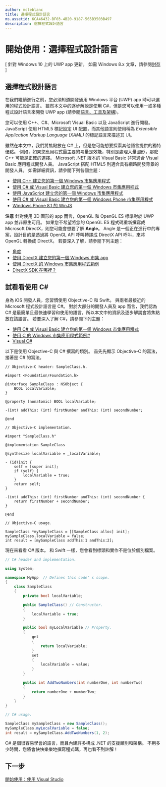 ```yaml
---
author: mcleblanc
title: 選擇程式設計語言
ms.assetid: 6CA46432-BF03-4B20-9187-565B3503B497
description: 選擇程式設計語言
---
```


# 開始使用：選擇程式設計語言

\[ 針對 Windows 10 上的 UWP app 更新。 如需 Windows 8.x 文章，請參閱[封存](http://go.microsoft.com/fwlink/p/?linkid=619132) \]

## 選擇程式設計語言

在我們繼續進行之前，您必須知道開發通用 Windows 平台 (UWP) app 時可以選用的程式設計語言。 雖然本文中的逐步解說是使用 C#，但是您可以使用一或多種程式設計語言來開發 UWP app (請參閱[語言、工具及架構](https://msdn.microsoft.com/library/windows/apps/dn465799))。

您可以使用 C++、C#、Microsoft Visual Basic 以及 JavaScript 進行開發。 JavaScript 使用 HTML5 標記設定 UI 配置，而其他語言則使用稱為 *Extensible Application Markup Language (XAML)* 的標記語言來描述其 UI。

雖然在本文中，我們將焦點放在 C# 上，但是您可能想要探索其他語言提供的獨特優點。 例如，如果您應用程式最主要的考量是效能，特別是處理大量圖形，那麼 C++ 可能是正確的選擇。 Microsoft .NET 版本的 Visual Basic 非常適合 Visual Basic 應用程式開發人員。 JavaScript 搭配 HTML5 則適合具有網路開發背景的開發人員。 如需詳細資訊，請參閱下列各個主題：

-   [使用 C++ 建立您的第一個 Windows 市集應用程式](https://msdn.microsoft.com/library/windows/apps/hh974580)
-   [使用 C# 或 Visual Basic 建立您的第一個 Windows 市集應用程式](https://msdn.microsoft.com/library/windows/apps/hh974581)
-   [使用 JavaScript 建立您的第一個 Windows 市集應用程式](https://msdn.microsoft.com/library/windows/apps/br211385)
-   [使用 C# 或 Visual Basic 建立您的第一個 Windows Phone 市集應用程式](http://go.microsoft.com/fwlink/p/?LinkID=397877)
-   [Windows Phone 8.1 的 WinJS](http://go.microsoft.com/fwlink/p/?LinkID=397879)

**注意** 針對使用 3D 圖形的 app 而言，OpenGL 和 OpenGL ES 標準對於 UWP app 並非原生可用。 如果您不希望將您的 OpenGL ES 程式碼重新撰寫成 Microsoft DirectX，則您可能會想要了解 **Angle**。 Angle 是一個正在進行中的專案，設計目的是透過將 OpenGL API 呼叫轉譯成 DirectX API 呼叫，來將 OpenGL 轉換成 DirectX。 若要深入了解，請參閱下列主題：
-   [角度](https://code.google.com/p/angleproject/)
-   [使用 DirectX 建立您的第一個 Windows 市集 app](https://msdn.microsoft.com/library/windows/apps/br229580)
-   [使用 DirectX 的 Windows 市集應用程式範例](http://go.microsoft.com/fwlink/p/?LinkId=263603)
-   [DirectX SDK 在哪裡？](https://msdn.microsoft.com/library/windows/desktop/ee663275)

## 試看看使用 C#

身為 iOS 開發人員，您習慣使用 Objective-C 和 Swift。 與兩者最接近的 Microsoft 程式設計語言是 C#。 對於大部分的開發人員及 app 而言，我們認為 C# 是最簡單且最快速學習和使用的語言，所以本文中的資訊及逐步解說會將焦點放在該語言。 若要深入了解 C#，請參閱下列主題：

-   [使用 C# 或 Visual Basic 建立您的第一個 Windows 市集應用程式](https://msdn.microsoft.com/library/windows/apps/hh974581)
-   [使用 C 的 Windows 市集應用程式範例#](http://go.microsoft.com/fwlink/p/?LinkId=263453)
-   [Visual C#](http://go.microsoft.com/fwlink/p/?LinkId=263450)

以下是使用 Objective-C 與 C# 撰寫的類別。 首先先顯示 Objective-C 的寫法，接著是 C# 的寫法。

```obj-c
// Objective-C header: SampleClass.h.

#import <Foundation/Foundation.h>

@interface SampleClass : NSObject {
    BOOL localVariable;
}

@property (nonatomic) BOOL localVariable;

-(int) addThis: (int) firstNumber andThis: (int) secondNumber;

@end
```

```obj-c
// Objective-C implementation.

#import "SampleClass.h"

@implementation SampleClass

@synthesize localVariable = _localVariable;

- (id)init {
    self = [super init];
    if (self) {
        localVariable = true;
    }
    return self;
}

-(int) addThis: (int) firstNumber andThis: (int) secondNumber {
    return firstNumber + secondNumber;
}

@end
```

```obj-c
// Objective-C usage.

SampleClass *mySampleClass = [[SampleClass alloc] init];
mySampleClass.localVariable = false;
int result = [mySampleClass addThis:1 andThis:2];
```

現在來看看 C# 版本。 和 Swift 一樣，您會看到標頭和實作不是位於個別檔案。

```csharp
// C# header and implementation.

using System;

namespace MyApp  // Defines this code' s scope.
{
    class SampleClass
    {
        private bool localVariable;

        public SampleClass() // Constructor.
        {
            localVariable = true;
        }

        public bool myLocalVariable // Property.
        {
            get
            {
                return localVariable;
            }
            set
            {
                localVariable = value; 
            }
        }

        public int AddTwoNumbers(int numberOne, int numberTwo)
        {
            return numberOne + numberTwo;
        }        
    }
}
```

```csharp
// C# usage.

SampleClass mySampleClass = new SampleClass();
mySampleClass.myLocalVariable = false;
int result = mySampleClass.AddTwoNumbers(1, 2);
```

C# 是個很容易學會的語言，而且內建許多構成 .NET 的支援類別和架構。 不用多少時間，您將會快快樂樂地撰寫程式碼，再也看不到註解！

## 下一步

[開始使用：使用 Visual Studio](getting-started-getting-around-in-visual-studio.md)


<!--HONumber=May16_HO2-->


